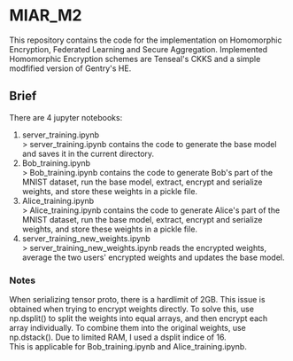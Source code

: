# MIAR_M2
This repository contains the code for the implementation on Homomorphic Encryption, Federated Learning and Secure Aggregation. Implemented Homomorphic Encryption schemes are Tenseal's CKKS and a simple modfified version of Gentry's HE.

## Brief
There are 4 jupyter notebooks:
<ol>
  <li>server_training.ipynb</li>
    > server_training.ipynb contains the code to generate the base model and saves it in the current directory.
  <li>Bob_training.ipynb</li>
   > Bob_training.ipynb contains the code to generate Bob's part of the MNIST dataset, run the base model, extract, encrypt and serialize weights, and store these weights in a pickle file.
  <li>Alice_training.ipynb</li>
     > Alice_training.ipynb contains the code to generate Alice's part of the MNIST dataset, run the base model, extract, encrypt and serialize weights, and store these weights in a pickle file.
  <li>server_training_new_weights.ipynb</li>
    > server_training_new_weights.ipynb reads the encrypted weights, average the two users' encrypted weights and updates the base model. 
</ol> 


### Notes
When serializing tensor proto, there is a hardlimit of 2GB. This issue is obtained when trying to encrypt weights directly. To solve this, use np.dsplit() to split the weights into equal arrays, and then encrypt each array individually. To combine them into the original weights, use np.dstack(). Due to limited RAM, I used a dsplit indice of 16.  
This is applicable for Bob_training.ipynb and Alice_training.ipynb.
